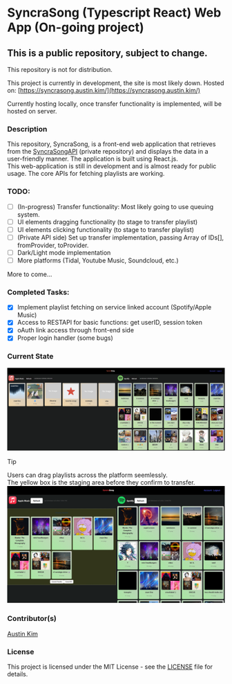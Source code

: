 # SyncraSong (Typescript React) Web App (On-going project)
## This is a public repository, subject to change.
This repository is not for distribution.

This project is currently in development, the site is most likely down.
Hosted on: [https://syncrasong.austin.kim/](https://syncrasong.austin.kim/)

Currently hosting locally, once transfer functionality is implemented, will be hosted on server.

### Description
This repository, SyncraSong, is a front-end web application that retrieves from the [SyncraSongAPI](https://github.com/austinkimchi/SyncraSongAPI) (private repository) and displays the data in a user-friendly manner. The application is built using React.js. <br>
This web-application is still in development and is almost ready for public usage.
The core APIs for fetching playlists are working.

### TODO:
- [ ] (In-progress) Transfer functionality: Most likely going to use queuing system.
- [ ] UI elements dragging functionality (to stage to transfer playlist)
- [ ] UI elements clicking functionality (to stage to transfer playlist)
- [ ] (Private API side) Set up transfer implementation, passing Array of IDs[], fromProvider, toProvider.
- [ ] Dark/Light mode implementation
- [ ] More platforms (Tidal, Youtube Music, Soundcloud, etc.)

More to come...

### Completed Tasks:
- [x] Implement playlist fetching on service linked account (Spotify/Apple Music)
- [x] Access to RESTAPI for basic functions: get userID, session token
- [x] oAuth link access through front-end side
- [x] Proper login handler (some bugs)

### Current State
<!-- image at ./src/assets/images/Screenshot 2024-12-29 222231.png-->
![Current State](./src/assets/images/Screenshot%202024-12-29%20222231.png)

>[!Tip]
> Users can drag playlists across the platform seemlessly. <br/>
> The yellow box is the staging area before they confirm to transfer.
![Current State](./src/assets/images/SyncraSong2.png)

### Contributor(s)
[Austin Kim](https://github.com/austinkimchi)

### License
This project is licensed under the MIT License - see the [LICENSE](LICENSE) file for details.
